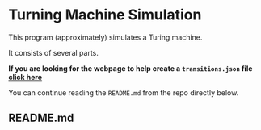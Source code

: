 # Turning Machine Simulation

This program (approximately) simulates a Turing machine.

It consists of several parts.

**If you are looking for the webpage to help create a `transitions.json` file [click here](https://eluni.co/TuringMachine/web/transition-maker.html)**

You can continue reading the `README.md` from the repo directly below.

## README.md
